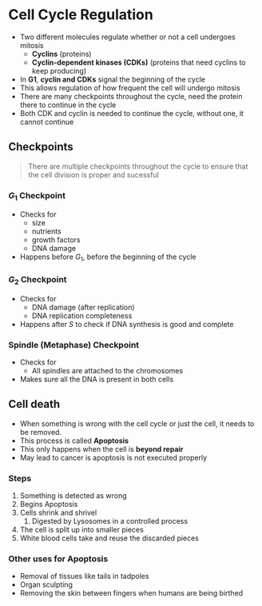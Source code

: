 # Cell Cycle Regulation
- Two different molecules regulate whether or not a cell undergoes mitosis
	- **Cyclins** (proteins)
	- **Cyclin-dependent kinases (CDKs)** (proteins that need cyclins to keep producing)
- In **G1**, **cyclin and CDKs** signal the beginning of the cycle
- This allows regulation of how frequent the cell will undergo mitosis
- There are many checkpoints throughout the cycle, need the protein there to continue in the cycle
- Both CDK and cyclin is needed to continue the cycle, without one, it cannot continue

## Checkpoints
> There are multiple checkpoints throughout the cycle to ensure that the cell division is proper and sucessful
### $G_1$ Checkpoint
- Checks for 
	- size
	- nutrients
	- growth factors
	- DNA damage
- Happens before $G_1$, before the beginning of the cycle
### $G_2$ Checkpoint
- Checks for
	- DNA damage (after replication)
	- DNA replication completeness
- Happens after $S$ to check if DNA synthesis is good and complete
### Spindle (Metaphase) Checkpoint
- Checks for
	- All spindles are attached to the chromosomes
- Makes sure all the DNA is present in both cells

## Cell death
- When something is wrong with the cell cycle or just the cell, it needs to be removed.
- This process is called **Apoptosis**
- This only happens when the cell is **beyond repair**
- May lead to cancer is apoptosis is not executed properly
### Steps
1. Something is detected as wrong
2. Begins Apoptosis
3. Cells shrink and shrivel
	1. Digested by Lysosomes in a controlled process
4. The cell is split up into smaller pieces
5. White blood cells take and reuse the discarded pieces

### Other uses for Apoptosis
- Removal of tissues like tails in tadpoles
- Organ sculpting
- Removing the skin between fingers when humans are being birthed